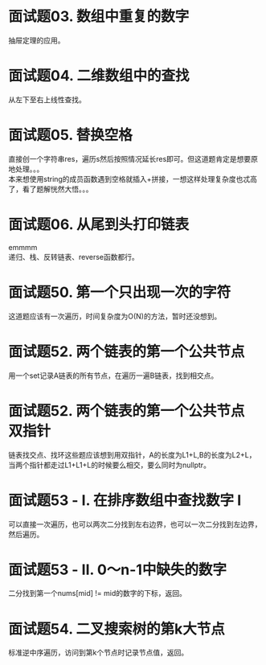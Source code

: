 # 面试题03. 数组中重复的数字
抽屉定理的应用。

# 面试题04. 二维数组中的查找
从左下至右上线性查找。

# 面试题05. 替换空格
直接创一个字符串res，遍历s然后按照情况延长res即可。但这道题肯定是想要原地处理。。。</br>
本来想使用string的成员函数遇到空格就插入+拼接，一想这样处理复杂度也忒高了，看了题解恍然大悟。。。

# 面试题06. 从尾到头打印链表
emmmm</br>
递归、栈、反转链表、reverse函数都行。

# 面试题50. 第一个只出现一次的字符
这道题应该有一次遍历，时间复杂度为O(N)的方法，暂时还没想到。

# 面试题52. 两个链表的第一个公共节点
用一个set记录A链表的所有节点，在遍历一遍B链表，找到相交点。

# 面试题52. 两个链表的第一个公共节点 双指针
链表找交点、找环这些题应该想到用双指针，A的长度为L1+L,B的长度为L2+L，当两个指针都走过L1+L1+L的时候要么相交，要么同时为nullptr。

# 面试题53 - I. 在排序数组中查找数字 I
可以直接一次遍历，也可以两次二分找到左右边界，也可以一次二分找到左边界，然后遍历。

# 面试题53 - II. 0～n-1中缺失的数字
二分找到第一个nums[mid] != mid的数字的下标，返回。

# 面试题54. 二叉搜索树的第k大节点
标准逆中序遍历，访问到第k个节点时记录节点值，返回。

